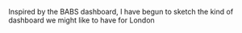 Inspired by the BABS dashboard, I have begun to sketch the kind of dashboard we might like to have for London
